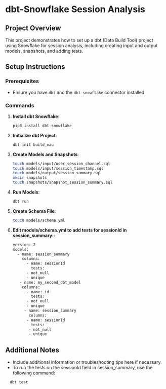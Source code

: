 
# dbt-Snowflake Session Analysis

## Project Overview
This project demonstrates how to set up a dbt (Data Build Tool) project using Snowflake for session analysis, including creating input and output models, snapshots, and adding tests.

## Setup Instructions

### Prerequisites
- Ensure you have `dbt` and the `dbt-snowflake` connector installed.

### Commands

1. **Install dbt Snowflake**:
   ```bash
   pip3 install dbt-snowflake
   ```

2. **Initialize dbt Project**:
   ```bash
   dbt init build_mau
   ```

3. **Create Models and Snapshots**:
   ```bash
   touch models/input/user_session_channel.sql
   touch models/input/session_timestamp.sql
   touch models/output/session_summary.sql
   mkdir snapshots
   touch snapshots/snapshot_session_summary.sql
   ```

4. **Run Models**:
   ```bash
   dbt run
   ```

5. **Create Schema File**:
   ```bash
   touch models/schema.yml
   ```
6. **Edit models/schema.yml to add tests for sessionId in session_summary:**:
   ```bash
   version: 2
   models:
     - name: session_summary
       columns:
         - name: sessionId
           tests:
         - not_null
         - unique
      - name: my_second_dbt_model
       columns:
         - name: id
           tests:
         - not_null
         - unique
        - name: session_summary
          columns:
         - name: sessionId
           tests:
          - not_null
          - unique

   ```


## Additional Notes
- Include additional information or troubleshooting tips here if necessary.
- To run the tests on the sessionId field in session_summary, use the following command:
 ```bash
   dbt test
   ```

